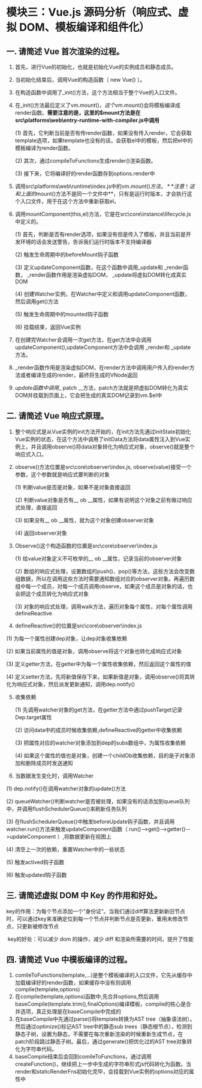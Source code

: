 # 模块三：Vue.js 源码分析（响应式、虚拟 DOM、模板编译和组件化）

## 一. 请简述 Vue 首次渲染的过程。

1. 首先，进行Vue的初始化，也就是初始化Vue的实例成员和静态成员。

 2. 当初始化结束后，调用Vue的构造函数（ new Vue() ）。

 3. 在构造函数中调用了_init()方法，这个方法相当于整个Vue的入口文件。

 4. 在_init()方法最后定义了vm.$mount()，这个vm.$mount()会将模板编译成render函数。**需要注意的是，这里的$mount方法是在src\platforms\web\entry-runtime-with-compiler.js中调用**

    (1)  首先，它判断当前是否有传render函数，如果没有传入render，它会获取template选项，如果template也没有的话，会获取el中的模板，然后把el中的模板编译为render函数。

    (2)  其次，通过compileToFunctions生成render()渲染函数。

    (3)  接下来，它将编译好的render函数存到options.render中

5. 调用src\platforms\web\runtime\index.js中的vm.$mount()方法，**注意！这和上面的$mount()方法不是同一个文件中**，只有是运行时版本，才会执行这个入口文件，用于在这个方法中重新获取el，

6. 调用mountComponent(this,el)方法，它是在src\core\instance\lifecycle.js中定义的。

   (1)  首先，判断是否有render选项，如果没有但是传入了模板，并且当前是开发环境的话会发送警告，告诉我们运行时版本不支持编译器

   (2)  触发生命周期中的beforeMount钩子函数

   (3)  定义updateComponent函数，在这个函数中调用_update和 _render函数， _render函数作用是渲染虚拟DOM， _update将虚拟DOM转化成真实DOM

   (4)  创建Watcher实例，在Watcher中定义和调用updateComponent函数，然后调用get()方法

   (5)  触发生命周期中的mounted钩子函数

   (6)  挂载结束，返回Vue实例

7.  在创建完Watcher会调用一次get方法，在get方法中会调用updateComponent(),updateComponent方法中会调用 _render和 _update方法。 
8.   _render函数作用是渲染虚拟DOM，在render方法中调用用户传入的render方法或者编译生成的render，最终将生成的VNode返回
9.   _update函数中调用__ patch __方法，patch方法就是把虚拟DOM转化为真实DOM并挂载到页面上，它会把生成的真实DOM记录到vm.$el中

## 二. 请简述 Vue 响应式原理。

1.  整个响应式是从Vue实例的init方法开始的，在init方法先通过initState初始化Vue实例的状态，在这个方法中调用了initData方法将data属性注入到Vue实例上，并且调用observe()将data对象转化为响应式对象，observe()就是整个响应式入口。

2. observe()方法位置是src\core\observer\index.js, observe(value)接受一个参数，这个参数就是响应式要判断的对象

   (1)  判断value是否是对象，如果不是对象直接返回

   (2)  判断value对象是否有__ ob __属性，如果有说明这个对象之前有做过响应式处理，直接返回

   (3)  如果没有__ ob __属性，就为这个对象创建observer对象

   (4)  返回observer对象

3. Observe()这个构造函数的位置是src\core\observer\index.js

   (1)  给value对象定义不可枚举的__ ob __属性，记录当前的observer对象

   (2)  数组的响应式处理，设置数组的push()、pop()等方法，这些方法会改变数组数据，所以在调用这些方法时需要通知数组对应的observer对象。再遍历数组中每一个成员，对每一个成员调用observe，如果这个成员是对象的话，也会把这个成员转化为响应式对象

   (3)  对象的响应式处理，调用walk方法，遍历对象每个属性，对每个属性调用defineReactive

4.  defineReactive()的位置是src\core\observer\index.js

   (1)  为每一个属性创建dep对象，让dep对象收集依赖

   (2)  如果当前属性的值是对象，调用observe将这个对象也转化成响应式对象

   (3)  定义getter方法，在getter中为每一个属性收集依赖，然后返回这个属性的值

   (4)  定义setter方法，先将新值保存下来，如果新值是对象，调用observe()将其转化为响应式对象，然后派发更新通知，调用dep.notify()

5. 收集依赖

   (1)  先调用watcher对象的get方法，在getter方法中通过pushTarget记录Dep.target属性

   (2)  访问data中的成员时候收集依赖,defineReactive的getter中收集依赖

   (3)  把属性对应的watcher对象添加到dep的subs数组中，为属性收集依赖

   (4)  如果这个属性的值也是对象，创建一个childOb收集依赖，目的是子对象添加和删除成员时发送通知

6.  当数据发生变化时，调用Watcher

   (1)  dep.notify()在调用watcher对象的update()方法

   (2)  queueWatcher()判断watcher是否被处理，如果没有的话添加到queue队列中，并调用flushSchedulerQueue()来刷新任务队列

   (3)  在flushSchedulerQueue()中触发beforeUpdate钩子函数，并且调用watcher.run()方法来触发updateComponent函数（  run()-->get()-->getter()-->updateComponent  ）,将数据更新在视图上

   (4)  清空上一次的依赖，重置Watcher中的一些状态

   (5)  触发actived钩子函数

   (6)  触发updated钩子函数

## 三. 请简述虚拟 DOM 中 Key 的作用和好处。

​	key的作用：为每个节点添加一个“身份证”。当我们通过diff算法更新新旧节点时，可以通过key来准确定位到每一个节点并判断节点是否更新，重用未修改节点，只更新被修改节点

​	key的好处：可以减少 dom 的操作，减少 diff 和渲染所需要的时间，提升了性能

## 四. 请简述 Vue 中模板编译的过程。

1.  comileToFunctions(template,...)是整个模板编译的入口文件，它先从缓存中加载编译好的render函数，如果缓存中没有则调用complie(template,options)
2.  在complie(template,options)函数中,先合并options,然后调用baseCompile(template.trim(),finalOptions)编译模板，complie的核心是合并选项，真正处理是在baseCompile中完成的
3.  在baseCompile中先通过parse()将template转换为AST tree（抽象语法树）。然后通过optimize()标记AST tree中的静态sub trees（静态根节点），检测到静态子树，设置为静态，不需要在每次重新渲染的时候重新生成节点，在patch阶段跳过静态子树。最后，通过generate()把优化过的AST tree对象转化为字符串代码。
4.   baseCompile结束后会回到comileToFunctions，通过调用createFunction()，继续把上一步中生成的字符串形式js代码转化为函数。当render和staticRenderFns初始化完毕，会挂载到Vue实例的options对应的属性中